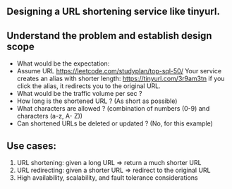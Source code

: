 ## Designing a URL shortening service like tinyurl.

## Understand the problem and establish design scope
- What would be the expectation:
- Assume URL https://leetcode.com/studyplan/top-sql-50/ 
  Your service creates an alias with shorter length: https://tinyurl.com/3r9am3tn if you
click the alias, it redirects you to the original URL.
- What would be the traffic volume per sec ?
- How long is the shortened URL ? (As short as possible)
- What characters are allowed ? (combination of numbers (0-9) and characters (a-z, A-
Z))
- Can shortened URLs be deleted or updated ? (No, for this example)

## Use cases:
1. URL shortening: given a long URL => return a much shorter URL
2. URL redirecting: given a shorter URL => redirect to the original URL
3. High availability, scalability, and fault tolerance considerations